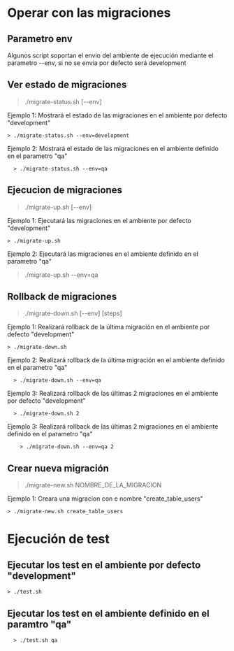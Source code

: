 # Operar con las migraciones

## Parametro env

  Algunos script soportan el envio del ambiente de ejecución mediante el parametro --env, si no se envia
  por defecto será development

## Ver estado de migraciones

  > ./migrate-status.sh [--env]

  Ejemplo 1: Mostrará el estado de las migraciones en el ambiente por defecto "development"

    > ./migrate-status.sh --env=development

  Ejemplo 2: Mostrará el estado de las migraciones en el ambiente definido en el parametro "qa"

      > ./migrate-status.sh --env=qa

## Ejecucion de migraciones

  > ./migrate-up.sh [--env]

  Ejemplo 1: Ejecutará las migraciones en el ambiente por defecto "development"

    > ./migrate-up.sh

  Ejemplo 2: Ejecutará las migraciones en el ambiente definido en el parametro "qa"

  > ./migrate-up.sh --env=qa

## Rollback de migraciones

  > ./migrate-down.sh [--env] [steps]

  Ejemplo 1: Realizará rollback de la última migración en el ambiente por defecto "development"

    > ./migrate-down.sh

  Ejemplo 2: Realizará rollback de la última migración en el ambiente definido en el parametro "qa"

      > ./migrate-down.sh --env=qa

  Ejemplo 3: Realizará rollback de las últimas 2 migraciones en el ambiente por defecto "development"

      > ./migrate-down.sh 2

  Ejemplo 3: Realizará rollback de las últimas 2 migraciones en el ambiente definido en el parametro "qa"

        > ./migrate-down.sh --env=qa 2

## Crear nueva migración

  > ./migrate-new.sh NOMBRE_DE_LA_MIGRACION

  Ejemplo 1: Creara una migracion con e nombre "create_table_users"

    > ./migrate-new.sh create_table_users

# Ejecución de test

  ## Ejecutar los test en el ambiente por defecto "development"

    > ./test.sh

  ## Ejecutar los test en el ambiente definido en el paramtro "qa"

      > ./test.sh qa
